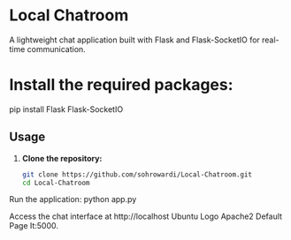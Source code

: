 # Local Chatroom

A lightweight chat application built with Flask and Flask-SocketIO for real-time communication.

# Install the required packages:

pip install Flask Flask-SocketIO

## Usage

1. **Clone the repository:**

   ```bash
   git clone https://github.com/sohrowardi/Local-Chatroom.git
   cd Local-Chatroom

Run the application:
python app.py

Access the chat interface at http://localhost Ubuntu Logo
Apache2 Default Page
It:5000.
